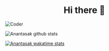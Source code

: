 <h1 align="center">Hi there 👋</h1>

![Coder](https://media.giphy.com/media/MdA16VIoXKKxNE8Stk/giphy.gif)

![Anantasak github stats](https://github-readme-stats.vercel.app/api?username=anantasak-pcru&count_private=true)

[![Anantasak wakatime stats](https://github-readme-stats.vercel.app/api/wakatime?username=anantasak)](https://wakatime.com/@anantasak)
